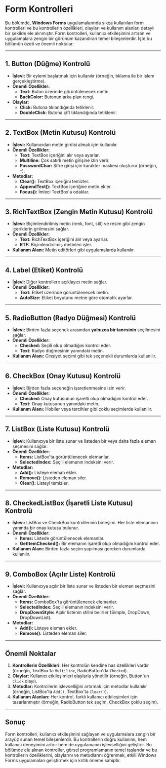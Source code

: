 # Form Kontrolleri

Bu bölümde, **Windows Forms** uygulamalarında sıkça kullanılan form kontrolleri ve bu kontrollerin özellikleri, olayları ve kullanım alanları detaylı bir şekilde ele alınmıştır. Form kontrolleri, kullanıcı etkileşimini artıran ve uygulamalara zengin bir görünüm kazandıran temel bileşenlerdir. İşte bu bölümün özeti ve önemli noktalar:

---

## **1. Button (Düğme) Kontrolü**
- **İşlevi:** Bir eylemi başlatmak için kullanılır (örneğin, tıklama ile bir işlem gerçekleştirme).
- **Önemli Özellikler:**
  - **Text:** Buton üzerinde görüntülenecek metin.
  - **BackColor:** Butonun arka plan rengi.
- **Olaylar:**
  - **Click:** Butona tıklandığında tetiklenir.
  - **DoubleClick:** Butona çift tıklandığında tetiklenir.

---

## **2. TextBox (Metin Kutusu) Kontrolü**
- **İşlevi:** Kullanıcıdan metin girdisi almak için kullanılır.
- **Önemli Özellikler:**
  - **Text:** TextBox içeriğini alır veya ayarlar.
  - **Multiline:** Çok satırlı metin girişine izin verir.
  - **PasswordChar:** Şifre girişi için karakter maskesi oluşturur (örneğin, `*`).
- **Metodlar:**
  - **Clear():** TextBox içeriğini temizler.
  - **AppendText():** TextBox içeriğine metin ekler.
  - **Focus():** İmleci TextBox'a odaklar.

---

## **3. RichTextBox (Zengin Metin Kutusu) Kontrolü**
- **İşlevi:** Biçimlendirilmiş metin (renk, font, stil) ve resim gibi zengin içeriklerin girilmesini sağlar.
- **Önemli Özellikler:**
  - **Text:** RichTextBox içeriğini alır veya ayarlar.
  - **RTF:** Biçimlendirilmiş metinleri işler.
- **Kullanım Alanı:** Metin editörleri gibi uygulamalarda kullanılır.

---

## **4. Label (Etiket) Kontrolü**
- **İşlevi:** Diğer kontrollere açıklayıcı metin sağlar.
- **Önemli Özellikler:**
  - **Text:** Etiket üzerinde görüntülenecek metin.
  - **AutoSize:** Etiket boyutunu metne göre otomatik ayarlar.

---

## **5. RadioButton (Radyo Düğmesi) Kontrolü**
- **İşlevi:** Birden fazla seçenek arasından **yalnızca bir tanesinin** seçilmesini sağlar.
- **Önemli Özellikler:**
  - **Checked:** Seçili olup olmadığını kontrol eder.
  - **Text:** Radyo düğmesinin yanındaki metin.
- **Kullanım Alanı:** Cinsiyet seçimi gibi tek seçenekli durumlarda kullanılır.

---

## **6. CheckBox (Onay Kutusu) Kontrolü**
- **İşlevi:** Birden fazla seçeneğin işaretlenmesine izin verir.
- **Önemli Özellikler:**
  - **Checked:** Onay kutusunun işaretli olup olmadığını kontrol eder.
  - **Text:** Onay kutusunun yanındaki metin.
- **Kullanım Alanı:** Hobiler veya tercihler gibi çoklu seçimlerde kullanılır.

---

## **7. ListBox (Liste Kutusu) Kontrolü**
- **İşlevi:** Kullanıcıya bir liste sunar ve listeden bir veya daha fazla eleman seçmesini sağlar.
- **Önemli Özellikler:**
  - **Items:** ListBox'ta görüntülenecek elemanlar.
  - **SelectedIndex:** Seçili elemanın indeksini verir.
- **Metodlar:**
  - **Add():** Listeye eleman ekler.
  - **Remove():** Listeden eleman siler.
  - **Clear():** Listeyi temizler.

---

## **8. CheckedListBox (İşaretli Liste Kutusu) Kontrolü**
- **İşlevi:** ListBox ve CheckBox kontrollerinin birleşimi. Her liste elemanının yanında bir onay kutusu bulunur.
- **Önemli Özellikler:**
  - **Items:** Listede görüntülenecek elemanlar.
  - **GetItemChecked():** Bir elemanın işaretli olup olmadığını kontrol eder.
- **Kullanım Alanı:** Birden fazla seçim yapılması gereken durumlarda kullanılır.

---

## **9. ComboBox (Açılır Liste) Kontrolü**
- **İşlevi:** Kullanıcıya açılır bir liste sunar ve listeden bir eleman seçmesini sağlar.
- **Önemli Özellikler:**
  - **Items:** ComboBox'ta görüntülenecek elemanlar.
  - **SelectedIndex:** Seçili elemanın indeksini verir.
  - **DropDownStyle:** Açılır listenin stilini belirler (Simple, DropDown, DropDownList).
- **Metodlar:**
  - **Add():** Listeye eleman ekler.
  - **Remove():** Listeden eleman siler.

---

## **Önemli Noktalar**
1. **Kontrollerin Özellikleri:** Her kontrolün kendine has özellikleri vardır (örneğin, TextBox'ta `Multiline`, RadioButton'da `Checked`).
2. **Olaylar:** Kullanıcı etkileşimleri olaylarla yönetilir (örneğin, Button'un `Click` olayı).
3. **Metodlar:** Kontrollerin işlevselliğini artırmak için metodlar kullanılır (örneğin, ListBox'ta `Add()`, TextBox'ta `Clear()`).
4. **Kullanım Alanları:** Her kontrol, farklı kullanıcı etkileşimleri için tasarlanmıştır (örneğin, RadioButton tek seçim, CheckBox çoklu seçim).

---

## **Sonuç**
Form kontrolleri, kullanıcı etkileşimini sağlayan ve uygulamalara zengin bir arayüz sunan temel bileşenlerdir. Bu kontrollerin doğru kullanımı, hem kullanıcı deneyimini artırır hem de uygulamanın işlevselliğini geliştirir. Bu bölümde ele alınan kontroller, görsel programlamanın temel taşlarıdır ve bu kontrollerin özelliklerini, olaylarını ve metodlarını öğrenmek, etkili Windows Forms uygulamaları geliştirmek için kritik öneme sahiptir.
